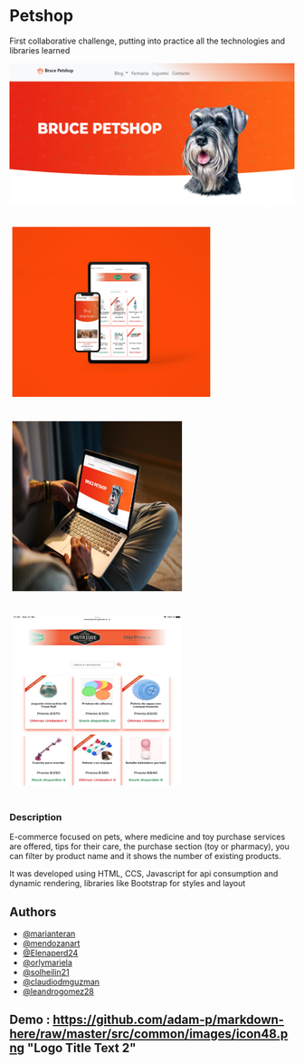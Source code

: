 # Petshop

First collaborative challenge, putting into practice all the technologies and libraries learned

![Header](https://github.com/marianteran/petshop/blob/master/home_a.png?raw=true "Header")

<p>
    <img src="https://github.com/marianteran/petshop/blob/master/ipad.png?raw=true" width="350px" height="300px" hspace="5" vspace="20"/>
    <img src="https://github.com/marianteran/petshop/blob/master/mockup-of-a-man-using-a-macbook-in-a-cozy-living-room-2324-el1.png?raw=true" width="300px" height="300px" hspace="5" vspace="20"/>
    <img src="https://github.com/marianteran/petshop/blob/master/tablet_1.jpg?raw=true" width="300px" height="300px" hspace="5" vspace="20"/>

</p>


### Description

E-commerce focused on pets, where medicine and toy purchase services are offered, tips for their care, the purchase section (toy or pharmacy), you can filter by product name and it shows the number of existing products.

It was developed using HTML, CCS, Javascript for api consumption and dynamic rendering, libraries like Bootstrap for styles and layout


## Authors

- [@marianteran](https://github.com/marianteran/)
- [@mendozanart](https://github.com/mendozanart)
- [@Elenaperd24](https://github.com/Elenaperd24)
- [@orlymariela](https://github.com/orlymariela)
- [@solheilin21](https://github.com/solheilin21)
- [@claudiodmguzman](https://github.com/claudiodmguzman)
- [@leandrogomez28](https://github.com/leandrogomez28)

## Demo : https://github.com/adam-p/markdown-here/raw/master/src/common/images/icon48.png "Logo Title Text 2"
